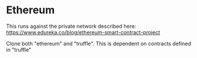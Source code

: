 # Ethereum
This runs against the private network described here: https://www.edureka.co/blog/ethereum-smart-contract-project

Clone both "ethereum" and "truffle".  This is dependent on contracts defined in "truffle"